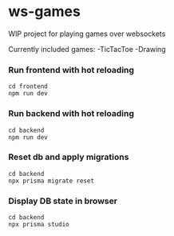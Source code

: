 # ws-games

WIP project for playing games over websockets

Currently included games:
-TicTacToe
-Drawing

### Run frontend with hot reloading

```
cd frontend
npm run dev
```

### Run backend with hot reloading

```
cd backend
npm run dev
```

### Reset db and apply migrations

```
cd backend
npx prisma migrate reset
```

### Display DB state in browser

```
cd backend
npx prisma studio
```
